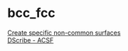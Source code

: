 # bcc_fcc

[Create specific non-common surfaces](https://wiki.fysik.dtu.dk/ase/ase/build/surface.html) <br /> 
[DScribe - ACSF](https://singroup.github.io/dscribe/tutorials/acsf.html)

